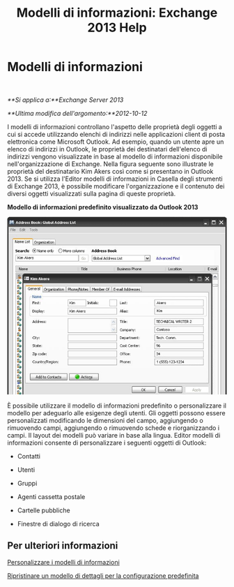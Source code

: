 ﻿---
title: 'Modelli di informazioni: Exchange 2013 Help'
TOCTitle: Modelli di informazioni
ms:assetid: 26f02e47-1540-4840-afe0-600c97368cac
ms:mtpsurl: https://technet.microsoft.com/it-it/library/JJ673049(v=EXCHG.150)
ms:contentKeyID: 50480192
ms.date: 05/22/2018
mtps_version: v=EXCHG.150
ms.translationtype: MT
---

# Modelli di informazioni

 

_**Si applica a:**Exchange Server 2013_

_**Ultima modifica dell'argomento:**2012-10-12_

I modelli di informazioni controllano l'aspetto delle proprietà degli oggetti a cui si accede utilizzando elenchi di indirizzi nelle applicazioni client di posta elettronica come Microsoft Outlook. Ad esempio, quando un utente apre un elenco di indirizzi in Outlook, le proprietà dei destinatari dell'elenco di indirizzi vengono visualizzate in base al modello di informazioni disponibile nell'organizzazione di Exchange. Nella figura seguente sono illustrate le proprietà del destinatario Kim Akers così come si presentano in Outlook 2013. Se si utilizza l'Editor modelli di informazioni in Casella degli strumenti di Exchange 2013, è possibile modificare l'organizzazione e il contenuto dei diversi oggetti visualizzati sulla pagina di queste proprietà.

**Modello di informazioni predefinito visualizzato da Outlook 2013**

![Modello predefinito di informazioni in Outlook 2007](images/JJ673049.a0af8aca-663d-4702-ab2f-9a342f481cdf(EXCHG.150).gif "Modello predefinito di informazioni in Outlook 2007")

È possibile utilizzare il modello di informazioni predefinito o personalizzare il modello per adeguarlo alle esigenze degli utenti. Gli oggetti possono essere personalizzati modificando le dimensioni del campo, aggiungendo o rimuovendo campi, aggiungendo o rimuovendo schede e riorganizzando i campi. Il layout dei modelli può variare in base alla lingua. Editor modelli di informazioni consente di personalizzare i seguenti oggetti di Outlook:

  - Contatti

  - Utenti

  - Gruppi

  - Agenti cassetta postale

  - Cartelle pubbliche

  - Finestre di dialogo di ricerca

## Per ulteriori informazioni

[Personalizzare i modelli di informazioni](customize-details-templates-exchange-2013-help.md)

[Ripristinare un modello di dettagli per la configurazione predefinita](restore-a-details-template-to-the-default-configuration-exchange-2013-help.md)

